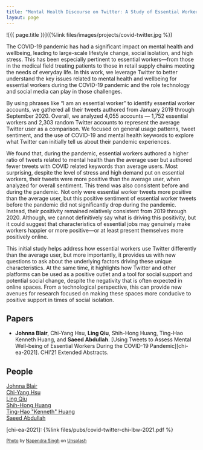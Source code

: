 ```yaml
---
title: "Mental Health Discourse on Twitter: A Study of Essential Workers During COVID-19" # TODO: review project title
layout: page
---
```


<div class="row">
<div class="col-md-12">
<div class="col-xs-offset-1 col-md-10" markdown="1">
![{{ page.title }}]({%link files/images/projects/covid-twitter.jpg %})
</div>
</div>
</div>

The COVID-19 pandemic has had a significant impact on mental health and wellbeing, leading to large-scale lifestyle change, social isolation, and high stress. This has been especially pertinent to essential workers—from those in the medical field treating patients to those in retail supply chains meeting the needs of everyday life. In this work, we leverage Twitter to better understand the key issues related to mental health and wellbeing for essential workers during the COVID-19 pandemic and the role technology and social media can play in those challenges.

By using phrases like “I am an essential worker” to identify essential worker accounts, we gathered all their tweets authored from January 2019 through September 2020. Overall, we analyzed 4,055 accounts — 1,752 essential workers and 2,303 random Twitter accounts to represent the average Twitter user as a comparison. We focused on general usage patterns, tweet sentiment, and the use of COVID-19 and mental health keywords to explore what Twitter can initially tell us about their pandemic experiences.

We found that, during the pandemic, essential workers authored a higher ratio of tweets related to mental health than the average user but authored fewer tweets with COVID related keywords than average users. Most surprising, despite the level of stress and high demand put on essential workers, their tweets were more positive than the average user, when analyzed for overall sentiment. This trend was also consistent before and during the pandemic. Not only were essential worker tweets more positive than the average user, but this positive sentiment of essential worker tweets before the pandemic did not significantly drop during the pandemic. Instead, their positivity remained relatively consistent from 2019 through 2020. Although, we cannot definitively say what is driving this positivity, but it could suggest that characteristics of essential jobs may genuinely make workers happier or more positive—or at least present themselves more positively online.

This initial study helps address how essential workers use Twitter differently than the average user, but more importantly, it provides us with new questions to ask about the underlying factors driving these unique characteristics. At the same time, it highlights how Twitter and other platforms can be used as a positive outlet and a tool for social support and potential social change, despite the negativity that is often expected in online spaces. From a technological perspective, this can provide new avenues for research focused on making these spaces more conducive to positive support in times of social isolation.

## Papers ##
* **Johnna Blair**, Chi-Yang Hsu, **Ling Qiu**, Shih-Hong Huang, Ting-Hao Kenneth Huang, and **Saeed Abdullah**.
[Using Tweets to Assess Mental Well-being of Essential Workers During the COVID-19 Pandemic][chi-ea-2021].
CHI’21 Extended Abstracts.

## People ##
[Johnna Blair](https://johnnablair.weebly.com)  
[Chi-Yang Hsu](https://ethan5437.github.io/)  
[Ling Qiu](https://lingqiu3.github.io)  
[Shih-Hong Huang]()  
[Ting-Hao "Kenneth" Huang](https://crowd.ist.psu.edu/)  
[Saeed Abdullah](https://saeedabdullah.com)

[chi-ea-2021]: {%link files/pubs/covid-twitter-chi-lbw-2021.pdf %}

<small><a href="https://unsplash.com/photos/A_CpfYSkA98">Photo</a> by <a href="https://unsplash.com/@napender">Napendra Singh</a> on <a href="https://unsplash.com">Unsplash</a></small>
